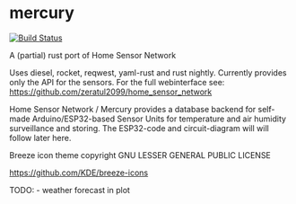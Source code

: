 # mercury

[![Build Status](https://travis-ci.com/zeratul2099/mercury.svg?branch=master)](https://travis-ci.com/zeratul2099/mercury)

A (partial) rust port of Home Sensor Network 

Uses diesel, rocket, reqwest, yaml-rust and rust nightly. Currently provides only the API for the sensors.
For the full webinterface see: https://github.com/zeratul2099/home_sensor_network

Home Sensor Network / Mercury provides a database backend for self-made Arduino/ESP32-based Sensor Units for temperature
and air humidity surveillance and storing. The ESP32-code and circuit-diagram will will follow later here.


Breeze icon theme copyright GNU LESSER GENERAL PUBLIC LICENSE

https://github.com/KDE/breeze-icons



TODO:
    - weather forecast in plot
